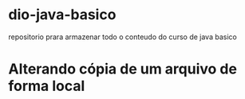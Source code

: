 # dio-java-basico
repositorio prara armazenar todo o conteudo do curso de java basico
# Alterando cópia de um arquivo de forma local
